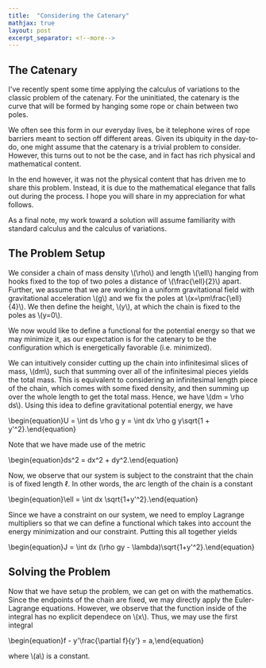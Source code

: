 ```yaml
---
title:  "Considering the Catenary"
mathjax: true
layout: post
excerpt_separator: <!--more-->
---
```


## The Catenary

I've recently spent some time applying the calculus of variations to the classic problem of the catenary. For the uninitiated, the catenary is the curve that will be formed by hanging some rope or chain between two poles.

We often see this form in our everyday lives, be it telephone wires of rope barriers meant to section off different areas. Given its ubiquity in the day-to-do, one might assume that the catenary is a trivial problem to consider. However, this turns out to not be the case, and in fact has rich physical and mathematical content.

<!--more-->

In the end however, it was not the physical content that has driven me to share this problem. Instead, it is due to the mathematical elegance that falls out during the process. I hope you will share in my appreciation for what follows.

As a final note, my work toward a solution will assume familiarity with standard calculus and the calculus of variations.

## The Problem Setup

We consider a chain of mass density \\(\rho\\) and length \\(\ell\\) hanging from hooks fixed to the top of two poles a distance of \\(\frac{\ell}{2}\\) apart. Further, we assume that we are working in a uniform gravitational field with gravitational acceleration \\(g\\) and we fix the poles at \\(x=\pm\frac{\ell}{4}\\). We then define the height, \\(y\\), at which the chain is fixed to the poles as \\(y=0\\).

We now would like to define a functional for the potential energy so that we may minimize it, as our expectation is for the catenary to be the configuration which is energetically favorable (i.e. minimized).

We can intuitively consider cutting up the chain into infinitesimal slices of mass, \\(dm\\), such that summing over all of the infinitesimal pieces yields the total mass. This is equivalent to considering an infinitesimal length piece of the chain, which comes with some fixed density, and then summing up over the whole length to get the total mass. Hence, we have \\(dm = \rho ds\\). Using this idea to define gravitational potential energy, we have 

\begin{equation}U = \int ds \rho g y = \int dx \rho g y\sqrt{1 + y'^2}.\end{equation}

Note that we have made use of the metric 

\begin{equation}ds^2 = dx^2 + dy^2.\end{equation}

Now, we observe that our system is subject to the constraint that the chain is of fixed length $\ell$. In other words, the arc length of the chain is a constant 

\begin{equation}\ell = \int dx \sqrt{1+y'^2}.\end{equation}

Since we have a constraint on our system, we need to employ Lagrange multipliers so that we can define a functional which takes into account the energy minimization and our constraint. Putting this all together yields 

\begin{equation}J = \int dx (\rho gy - \lambda)\sqrt{1+y'^2}.\end{equation}

## Solving the Problem

Now that we have setup the problem, we can get on with the mathematics. Since the endpoints of the chain are fixed, we may directly apply the Euler-Lagrange equations. However, we observe that the function inside of the integral has no explicit dependece on \\(x\\). Thus, we may use the first integral

\begin{equation}f - y'\frac{\partial f}{y'} = a,\end{equation}

where \\(a\\) is a constant.